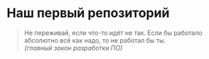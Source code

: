  # Наш первый репозиторий

> Не переживай, если что-то идёт не так. 
> Если бы работало абсолютно всё как надо, то не работал бы ты.  
> *(главный закон разработки ПО)*

